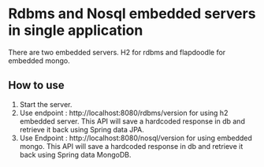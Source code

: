 # Rdbms and Nosql embedded servers in single application

There are two embedded servers. H2 for rdbms and flapdoodle for embedded mongo.

## **How to use**

1. Start the server.
2. Use endpoint : http://localhost:8080/rdbms/version for using h2 embedded server. This API will save a hardcoded response in db and retrieve it back using Spring data JPA.
3. Use Endpoint : http://localhost:8080/nosql/version for using embedded mongo. This API will save a hardcoded response in db and retrieve it back using Spring data MongoDB.
